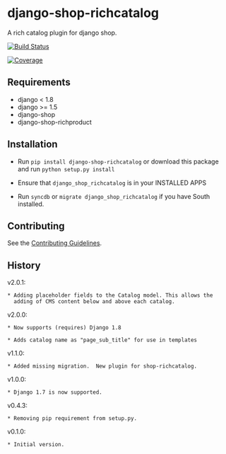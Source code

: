 django-shop-richcatalog
=======================

A rich catalog plugin for django shop.

[![Build Status](https://travis-ci.org/nimbis/django-shop-richcatalog.svg?branch=master)](https://travis-ci.org/nimbis/django-shop-richcatalog)

[![Coverage](https://coveralls.io/repos/nimbis/django-shop-richcatalog/badge.png?branch=master)](https://coveralls.io/r/nimbis/django-shop-richcatalog?branch=master)


Requirements
------------

* django < 1.8
* django >= 1.5
* django-shop
* django-shop-richproduct


Installation
------------

* Run `pip install django-shop-richcatalog` or download this package and run `python setup.py install`

* Ensure that `django_shop_richcatalog` is in your INSTALLED APPS

* Run `syncdb` or `migrate django_shop_richcatalog` if you have South installed.

Contributing
------------

See the [Contributing Guidelines](CONTRIBUTING.md).

History
-------

v2.0.1:

    * Adding placeholder fields to the Catalog model. This allows the
      adding of CMS content below and above each catalog.

v2.0.0:

    * Now supports (requires) Django 1.8

    * Adds catalog name as "page_sub_title" for use in templates

v1.1.0:

    * Added missing migration.  New plugin for shop-richcatalog.

v1.0.0:

    * Django 1.7 is now supported.

v0.4.3:

    * Removing pip requirement from setup.py.

v0.1.0:

    * Initial version.
